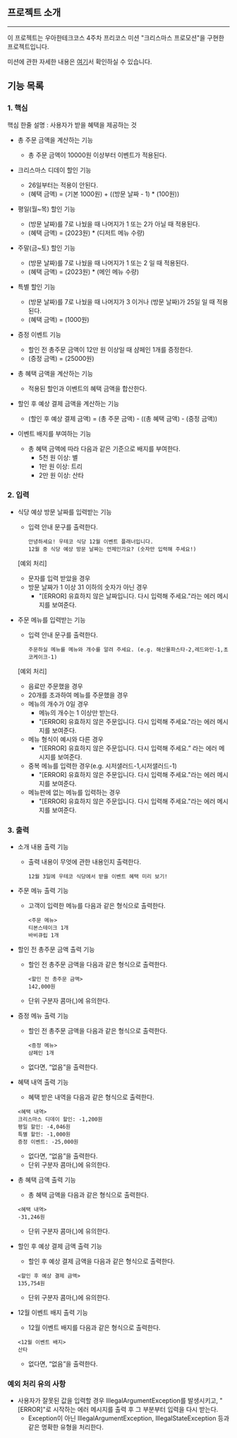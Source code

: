 ## 프로젝트 소개

---

이 프로젝트는 우아한테크코스 4주차 프리코스 미션 "크리스마스 프로모션"을 구현한 프로젝트입니다.

미션에 관한 자세한 내용은 [여기](https://github.com/woowacourse-precourse/java-christmas-6#%EC%9D%B4%EB%B2%A4%ED%8A%B8-%EB%AA%A9%ED%91%9C)서 확인하실 수 있습니다.

## 기능 목록

### 1. **핵심**

핵심 한줄 설명 : 사용자가 받을 혜택을 제공하는 것

- 총 주문 금액을 계산하는 기능
    - 총 주문 금액이 10000원 이상부터 이벤트가 적용된다.


- 크리스마스 디데이 할인 기능
    - 26일부터는 적용이 안된다.
    - (혜택 금액) = (기본 1000원) + ((방문 날짜 - 1) * (100원))


- 평일(월~목) 할인 기능
    - (방문 날짜)를 7로 나눴을 때 나머지가 1 또는 2가 아닐 때 적용된다.
    - (혜택 금액) = (2023원) * (디저트 메뉴 수량)


- 주말(금~토) 할인 기능
    - (방문 날짜)를 7로 나눴을 때 나머지가 1 또는 2 일 때 적용된다.
    - (혜택 금액) = (2023원) * (메인 메뉴 수량)


- 특별 할인 기능
    - (방문 날짜)를 7로 나눴을 때 나머지가 3 이거나 (방문 날짜)가 25일 일 때 적용된다.
    - (혜택 금액) = (1000원)


- 증정 이벤트 기능
    - 할인 전 총주문 금액이 12만 원 이상일 때 샴페인 1개를 증정한다.
    - (증정 금액) = (25000원)


- 총 혜택 금액을 계산하는 기능
    - 적용된 할인과 이벤트의 혜택 금액을 합산한다.


- 할인 후 예상 결제 금액을 계산하는 기능
    - (할인 후 예상 결제 금액) = (총 주문 금액) - ((총 혜택 금액) - (증정 금액))


- 이벤트 배지를 부여하는 기능
    - 총 혜택 금액에 따라 다음과 같은 기준으로 배지를 부여한다.
        - 5천 원 이상: 별
        - 1만 원 이상: 트리
        - 2만 원 이상: 산타

### 2. **입력**

- 식당 예상 방문 날짜를 입력받는 기능
    - 입력 안내 문구를 출력한다.

        ```
        안녕하세요! 우테코 식당 12월 이벤트 플래너입니다.
        12월 중 식당 예상 방문 날짜는 언제인가요? (숫자만 입력해 주세요!)
        ```

    [예외 처리]
    
    - 문자를 입력 받았을 경우
    - 방문 날짜가 1 이상 31 이하의 숫자가 아닌 경우
        - "[ERROR] 유효하지 않은 날짜입니다. 다시 입력해 주세요."라는 에러 메시지를 보여준다.


- 주문 메뉴를 입력받는 기능
    - 입력 안내 문구를 출력한다.

        ```
        주문하실 메뉴를 메뉴와 개수를 알려 주세요. (e.g. 해산물파스타-2,레드와인-1,초코케이크-1)
        ```

    [예외 처리]
    
    - 음료만 주문했을 경우
    - 20개를 초과하여 메뉴를 주문했을 경우
    - 메뉴의 개수가 0일 경우
        - 메뉴의 개수는 1 이상만 받는다.
        - "[ERROR] 유효하지 않은 주문입니다. 다시 입력해 주세요."라는 에러 메시지를 보여준다.
    - 메뉴 형식이 예시와 다른 경우
        - "[ERROR] 유효하지 않은 주문입니다. 다시 입력해 주세요.” 라는 에러 메시지를 보여준다.
    - 중복 메뉴를 입력한 경우(e.g. 시저샐러드-1,시저샐러드-1)
        - "[ERROR] 유효하지 않은 주문입니다. 다시 입력해 주세요."라는 에러 메시지를 보여준다.
    - 메뉴판에 없는 메뉴를 입력하는 경우
        - "[ERROR] 유효하지 않은 주문입니다. 다시 입력해 주세요."라는 에러 메시지를 보여준다.
      

### 3. **출력**

- 소개 내용 출력 기능
    - 출력 내용이 무엇에 관한 내용인지 출력한다.

        ```
        12월 3일에 우테코 식당에서 받을 이벤트 혜택 미리 보기!
        ```

- 주문 메뉴 출력 기능
    - 고객이 입력한 메뉴를 다음과 같은 형식으로 출력한다.

        ```
        <주문 메뉴>
        티본스테이크 1개
        바비큐립 1개
        ```

- 할인 전 총주문 금액 출력 기능
    - 할인 전 총주문 금액을 다음과 같은 형식으로 출력한다.

        ```
        <할인 전 총주문 금액>
        142,000원
        ```

    - 단위 구분자 콤마(,)에 유의한다.


- 증정 메뉴 출력 기능
    - 할인 전 총주문 금액을 다음과 같은 형식으로 출력한다.

        ```
        <증정 메뉴>
        샴페인 1개
        ```

    - 없다면, “없음”을 출력한다.


- 혜택 내역 출력 기능
    - 혜택 받은 내역을 다음과 같은 형식으로 출력한다.

    ```
    <혜택 내역>
    크리스마스 디데이 할인: -1,200원
    평일 할인: -4,046원
    특별 할인: -1,000원
    증정 이벤트: -25,000원
    ```

    - 없다면, “없음”을 출력한다.
    - 단위 구분자 콤마(,)에 유의한다.


- 총 혜택 금액 출력 기능
    - 총 혜택 금액을 다음과 같은 형식으로 출력한다.

    ```
    <혜택 내역>
    -31,246원
    ```

    - 단위 구분자 콤마(,)에 유의한다.


- 할인 후 예상 결제 금액 출력 기능
    - 할인 후 예상 결제 금액을 다음과 같은 형식으로 출력한다.

    ```
    <할인 후 예상 결제 금액>
    135,754원
    ```

    - 단위 구분자 콤마(,)에 유의한다.


- 12월 이벤트 배지 출력 기능
    - 12월 이벤트 배지를 다음과 같은 형식으로 출력한다.

    ```
    <12월 이벤트 배지>
    산타
    ```

    - 없다면, “없음”을 출력한다.

### 예외 처리 유의 사항

- 사용자가 잘못된 값을 입력할 경우 IllegalArgumentException를 발생시키고, "[ERROR]"로 시작하는 에러 메시지를 출력 후 그 부분부터 입력을 다시 받는다.
    - Exception이 아닌 IllegalArgumentException, IllegalStateException 등과 같은 명확한 유형을 처리한다.